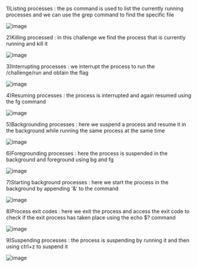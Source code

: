 1)Listing processes
: the ps command is used to list the currently running processes and we can use the grep command to find the specific file

![image](https://github.com/user-attachments/assets/94c1374f-066c-46d6-bc0e-2edaa9abec84)

2)Killing processed
: in this challenge we find the process that is currently running and kill it 

![image](https://github.com/user-attachments/assets/d378a8f9-c16c-4460-aa39-b20ff1edbf02)

3)Interrupting processes
: we interrupt the process to run the /challenge/run and obtain the flag

![image](https://github.com/user-attachments/assets/1d3ef439-4df7-41af-b59b-5be9daa6f465)

4)Resuming processes
: the process is interrupted and again resumed using the fg command

![image](https://github.com/user-attachments/assets/7b0c135e-56c2-4673-b7d2-93ffc3271c9d)

5)Backgrounding processes
: here we suspend a process and resume it in the background while running the same process at the same time

![image](https://github.com/user-attachments/assets/87215111-f374-4cfb-805a-e7674d6e7480)

6)Foregrounding processes
: here the process is suspended in the background and foreground using bg and fg

![image](https://github.com/user-attachments/assets/b78fe420-28c9-41c4-9440-61d844d98815)

7)Starting background processes
: here we start the process in the background by appending '&' to the command

![image](https://github.com/user-attachments/assets/49d25ca7-744d-4526-b58e-6a1b429a035f)

8)Process exit codes
: here we exit the process and access the exit code to check if the exit process has taken place using the echo $? command

![image](https://github.com/user-attachments/assets/aa9a2a14-49ed-4f86-a190-bc2c75c7a4de)

9)Suspending processes
: the process is suspending by running it and then using ctrl+z to suspend it

![image](https://github.com/user-attachments/assets/4f021d15-7953-4e1b-b6db-a3cb4a5f23e8)






